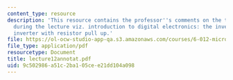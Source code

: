```yaml
---
content_type: resource
description: 'This resource contains the professor''s comments on the topics covered
  during the lecture viz. introduction to digital electronics: the inverter, NMOS
  inverter with resistor pull up.'
file: https://ol-ocw-studio-app-qa.s3.amazonaws.com/courses/6-012-microelectronic-devices-and-circuits-fall-2005/9c502986a51c2ba105cee21dd104a098_lecture12annotat.pdf
file_type: application/pdf
resourcetype: Document
title: lecture12annotat.pdf
uid: 9c502986-a51c-2ba1-05ce-e21dd104a098
---
```


